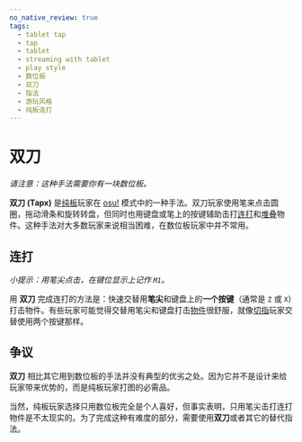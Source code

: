 ```yaml
---
no_native_review: true
tags:
  - tablet tap
  - tap
  - tablet
  - streaming with tablet
  - play style
  - 数位板
  - 双刀
  - 指法
  - 游玩风格
  - 纯板连打
---
```


# 双刀

*请注意：这种手法需要你有一块数位板。*

**双刀 (Tapx)** 是[纯板](/wiki/Gameplay/Play_style#纯板)玩家在 [osu!](/wiki/Game_mode/osu!) 模式中的一种手法。双刀玩家使用笔来点击圆圈，拖动滑条和旋转转盘，但同时也用键盘或笔上的按键辅助击打[连打](/wiki/Beatmap/Pattern/osu!/Stream)和[堆叠](/wiki/Beatmapping/Mapping_techniques/Stack)物件。这种手法对大多数玩家来说相当困难，在数位板玩家中并不常用。

## 连打

*小提示：用笔尖点击，在键位显示上记作 `M1`。*

用 **双刀** 完成连打的方法是：快速交替用**笔尖**和键盘上的**一个按键**（通常是 `Z` 或 `X`）打击物件。有些玩家可能觉得交替用笔尖和键盘打击[物件](/wiki/Gameplay/Hit_object)很舒服，就像[切指](/wiki/Gameplay/Play_style/Alternating)玩家交替使用两个按键那样。

## 争议

**双刀** 相比其它用到数位板的手法并没有典型的优劣之处。因为它并不是设计来给玩家带来优势的，而是纯板玩家打图的必需品。

当然，纯板玩家选择只用数位板完全是个人喜好，但事实表明，只用笔尖击打连打物件是不太现实的。为了完成这种有难度的部分，需要使用**双刀**或者其它的替代指法。
